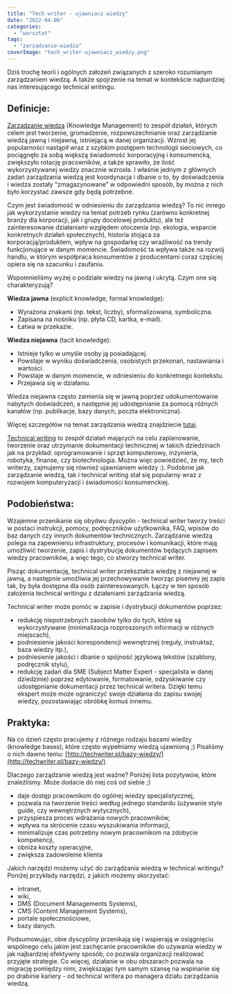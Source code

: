```yaml
---
title: "Tech writer - ujawniacz wiedzy"
date: "2022-04-06"
categories:
  - "warsztat"
tags:
  - "zarzadzanie-wiedza"
coverImage: "tech_writer-ujawniacz_wiedzy.png"
---
```


Dziś trochę teorii i ogólnych założeń związanych z szeroko rozumianym zarządzaniem wiedzą. A także spojrzenie na temat w kontekście najbardziej nas interesującego technical writingu.

## Definicje:

[Zarządzanie wiedzą](https://en.wikipedia.org/wiki/Knowledge_management) (Knowledge Management) to zespół działań, których celem jest tworzenie, gromadzenie, rozpowszechnianie oraz zarządzanie wiedzą jawną i niejawną, istniejącą w danej organizacji. Wzrost jej popularności nastąpił wraz z szybkim postępem technologii sieciowych, co pociągnęło za sobą większą świadomość korporacyjną i konsumencką, zwiększyło rotację pracowników, a także sprawiło, że ilość wykorzystywanej wiedzy znacznie wzrosła. I właśnie jednym z głównych zadań zarządzania wiedzą jest koordynacja i dbanie o to, by doświadczenia i wiedza zostały “zmagazynowane” w odpowiedni sposób, by można z nich było korzystać zawsze gdy będą potrzebne.

Czym jest świadomość w odniesieniu do zarządzania wiedzą? To nic innego jak wykorzystanie wiedzy na temat potrzeb rynku (zarówno konkretnej branży dla korporacji, jak i grupy docelowej produktu), ale też zainteresowanie działaniami względem otoczenia (np. ekologia, wsparcie konkretnych działań społecznych), historia stojąca za korporacją/produktem, wpływ na gospodarkę czy wrażliwość na trendy funkcjonujące w danym momencie. Świadomość ta wpływa także na rozwój handlu, w którym współpraca konsumentów z producentami coraz częściej opiera się na szacunku i zaufaniu.

Wspomnieliśmy wyżej o podziale wiedzy na jawną i ukrytą. Czym one się charakteryzują?

**Wiedza jawna** (explicit knowledge, formal knowledge):

- Wyrażona znakami (np. tekst, liczby), sformalizowana, symboliczna.
- Zapisana na nośniku (np. płyta CD, kartka, e-mail).
- Łatwa w przekazie.

**Wiedza niejawna** (tacit knowledge):

- Istnieje tylko w umyśle osoby ją posiadającej.
- Powstaje w wyniku doświadczenia, osobistych przekonań, nastawiania i wartości.
- Powstaje w danym momencie, w odniesieniu do konkretnego kontekstu.
- Przejawia się w działaniu.

Wiedza niejawna często zamienia się w jawną poprzez udokumentowanie nabytych doświadczeń, a następnie jej udostępnianie za pomocą różnych kanałów (np. publikacje, bazy danych, poczta elektroniczna).

Więcej szczegółów na temat zarządzania wiedzą znajdziecie [tutaj](https://www.e-mentor.edu.pl/artykul/index/numer/8/id/115).

[Technical writing](https://en.wikipedia.org/wiki/Technical_writing) to zespół działań mających na celu zaplanowanie, tworzenie oraz utrzymanie dokumentacji technicznej w takich dziedzinach jak na przykład: oprogramowanie i sprzęt komputerowy, inżynieria, robotyka, finanse, czy biotechnologia. Można więc powiedzieć, że my, tech writerzy, zajmujemy się również ujawnianiem wiedzy :). Podobnie jak zarządzanie wiedzą, tak i technical writing stał się popularny wraz z rozwojem komputeryzacji i świadomości konsumenckiej.

## Podobieństwa:

Wzajemne przenikanie się obydwu dyscyplin - technical writer tworzy treści w postaci instrukcji, pomocy, podręczników użytkownika, FAQ, wpisów do baz danych czy innych dokumentów technicznych. Zarządzanie wiedzą polega na zapewnieniu infrastruktury, procesów i komunikacji, które mają umożliwić tworzenie, zapis i dystrybucję dokumentów będących zapisem wiedzy pracowników, a więc tego, co stworzy technical writer.

Pisząc dokumentację, technical writer przekształca wiedzę z niejawnej w jawną, a następnie umożliwia jej przechowywanie tworząc pisemny jej zapis tak, by była dostępna dla osób zainteresowanych. Łączy w ten sposób założenia technical writingu z działaniami zarządzania wiedzą.

Technical writer może pomóc w zapisie i dystrybucji dokumentów poprzez:

- redukcję niepotrzebnych zasobów tylko do tych, które są wykorzystywane (minimalizacja rozproszonych informacji w różnych miejscach),
- podniesienie jakości korespondencji wewnętrznej (reguły, instruktaż, baza wiedzy itp.),
- podniesienie jakości i dbanie o spójność językową tekstów (szablony, podręcznik stylu),
- redukcję zadań dla SME (Subject Matter Expert - specjalista w danej dziedzinie) poprzez edytowanie, formatowanie, odzyskiwanie czy udostępnianie dokumentacji przez technical writera. Dzięki temu ekspert może może ograniczyć swoje działania do zapisu swojej wiedzy, pozostawiając obróbkę komuś innemu.

## Praktyka:

Na co dzień często pracujemy z różnego rodzaju bazami wiedzy (knowledge bases), które często wypełniamy wiedzą ujawnioną ;) Pisaliśmy o nich dawno temu: [http://techwriter.pl/bazy-wiedzy/](http://techwriter.pl/bazy-wiedzy/)

Dlaczego zarządzanie wiedzą jest ważne? Poniżej lista pozytywów, które znaleźliśmy. Może dodacie do niej coś od siebie ;)

- daje dostęp pracownikom do ogólnej wiedzy specjalistycznej,
- pozwala na tworzenie treści według jednego standardu (używanie style guide, czy wewnętrznych wytycznych),
- przyspiesza proces wdrażania nowych pracowników,
- wpływa na skrócenie czasu wyszukiwania informacji,
- minimalizuje czas potrzebny nowym pracownikom na zdobycie kompetencji,
- obniża koszty operacyjne,
- zwiększa zadowolenie klienta

Jakich narzędzi możemy użyć do zarządzania wiedzą w technical writingu? Poniżej przykłady narzędzi, z jakich możemy skorzystać:

- intranet,
- wiki,
- DMS (Document Managements Systems),
- CMS (Content Management Systems),
- portale społecznościowe,
- bazy danych.

Podsumowując, obie dyscypliny przenikają się i wspierają w osiągnięciu wspólnego celu jakim jest zachęcanie pracowników do używania wiedzy w jak najbardziej efektywny sposób, co pozwala organizacji realizować przyjęte strategie. Co więcej, działanie w obu obszarach pozwala na migrację pomiędzy nimi, zwiększając tym samym szansę na wspinanie się po drabinie kariery - od technical writera po managera działu zarządzania wiedzą.
